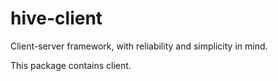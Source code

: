 hive-client
===========

Client-server framework, with reliability and simplicity in mind.

This package contains client.
